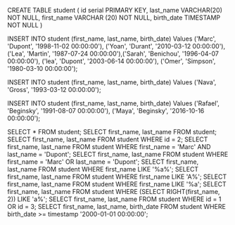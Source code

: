 CREATE TABLE student (
	id serial PRIMARY KEY,
	last_name VARCHAR(20) NOT NULL,
	first_name VARCHAR (20) NOT NULL,
	birth_date TIMESTAMP NOT NULL
)

INSERT INTO student (first_name, last_name, birth_date) 
Values ('Marc', 'Dupont', '1998-11-02 00:00:00'), ('Yoan', 'Durant', '2010-03-12 00:00:00'),('Lea', 'Martin', '1987-07-24 00:00:00'),('Sarah', 'Benichou', '1996-04-07 00:00:00'), ('lea', 'Dupont', '2003-06-14 00:00:00'), ('Omer', 'Simpson', '1980-03-10 00:00:00');

INSERT INTO student (first_name, last_name, birth_date) 
Values ('Nava', 'Gross', '1993-03-12 00:00:00');

INSERT INTO student (first_name, last_name, birth_date) 
Values ('Rafael', 'Beginsky', '1991-08-07 00:00:00'), ('Maya', 'Beginsky', '2016-10-16 00:00:00');

SELECT * FROM student;
SELECT first_name, last_name FROM student;
SELECT first_name, last_name FROM student WHERE id = 2;
SELECT first_name, last_name FROM student WHERE first_name = 'Marc' AND last_name = 'Dupont';
SELECT first_name, last_name FROM student WHERE first_name = 'Marc' OR last_name = 'Dupont';
SELECT first_name, last_name FROM student WHERE first_name LIKE '%a%';
SELECT first_name, last_name FROM student WHERE first_name LIKE 'A%';
SELECT first_name, last_name FROM student WHERE first_name LIKE '%a';
SELECT first_name, last_name FROM student WHERE (SELECT RIGHT(first_name, 2)) LIKE 'a%';
SELECT first_name, last_name FROM student WHERE id = 1 OR id = 3;
SELECT first_name, last_name, birth_date FROM student WHERE birth_date >= timestamp '2000-01-01 00:00:00';